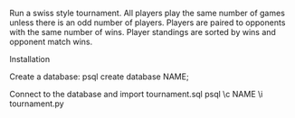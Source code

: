 Run a swiss style tournament. All players play the same number of games unless there is an odd number of players.
Players are paired to opponents with the same number of wins.
Player standings are sorted by wins and opponent match wins.

Installation

Create a database:
	psql
	create database NAME;
	
Connect to the database and import tournament.sql
	psql
	\c NAME
	\i tournament.py
	
